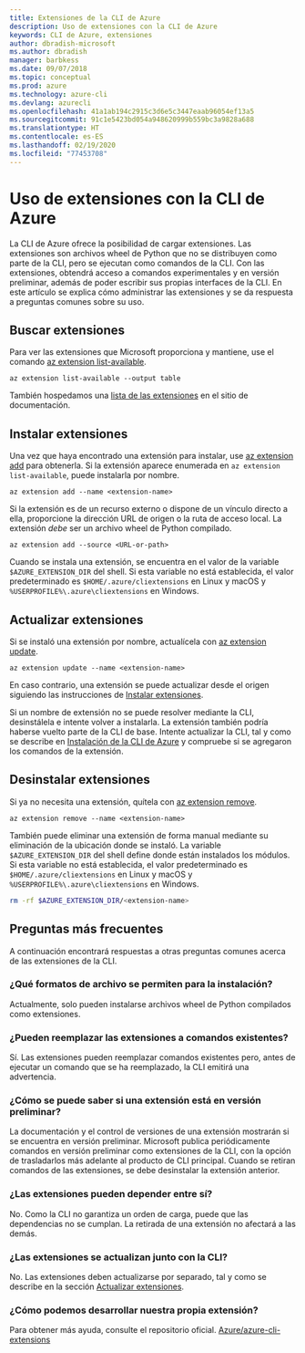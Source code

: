 ```yaml
---
title: Extensiones de la CLI de Azure
description: Uso de extensiones con la CLI de Azure
keywords: CLI de Azure, extensiones
author: dbradish-microsoft
ms.author: dbradish
manager: barbkess
ms.date: 09/07/2018
ms.topic: conceptual
ms.prod: azure
ms.technology: azure-cli
ms.devlang: azurecli
ms.openlocfilehash: 41a1ab194c2915c3d6e5c3447eaab96054ef13a5
ms.sourcegitcommit: 91c1e5423bd054a948620999b559bc3a9828a688
ms.translationtype: HT
ms.contentlocale: es-ES
ms.lasthandoff: 02/19/2020
ms.locfileid: "77453708"
---
```

# <a name="use-extensions-with-azure-cli"></a>Uso de extensiones con la CLI de Azure 

La CLI de Azure ofrece la posibilidad de cargar extensiones. Las extensiones son archivos wheel de Python que no se distribuyen como parte de la CLI, pero se ejecutan como comandos de la CLI.
Con las extensiones, obtendrá acceso a comandos experimentales y en versión preliminar, además de poder escribir sus propias interfaces de la CLI. En este artículo se explica cómo administrar las extensiones y se da respuesta a preguntas comunes sobre su uso.

## <a name="find-extensions"></a>Buscar extensiones

Para ver las extensiones que Microsoft proporciona y mantiene, use el comando [az extension list-available](/cli/azure/extension#az-extension-list-available).

```azurecli-interactive
az extension list-available --output table
```

También hospedamos una [lista de las extensiones](azure-cli-extensions-list.md) en el sitio de documentación.

## <a name="install-extensions"></a>Instalar extensiones

Una vez que haya encontrado una extensión para instalar, use [az extension add](https://docs.microsoft.com/cli/azure/extension#az-extension-add) para obtenerla. Si la extensión aparece enumerada en `az extension list-available`, puede instalarla por nombre.

```azurecli-interactive
az extension add --name <extension-name>
```

Si la extensión es de un recurso externo o dispone de un vínculo directo a ella, proporcione la dirección URL de origen o la ruta de acceso local. La extensión _debe_ ser un archivo wheel de Python compilado.

```azurecli-interactive
az extension add --source <URL-or-path>
```

Cuando se instala una extensión, se encuentra en el valor de la variable `$AZURE_EXTENSION_DIR` del shell. Si esta variable no está establecida, el valor predeterminado es `$HOME/.azure/cliextensions` en Linux y macOS y `%USERPROFILE%\.azure\cliextensions` en Windows.

## <a name="update-extensions"></a>Actualizar extensiones

Si se instaló una extensión por nombre, actualícela con [az extension update](https://docs.microsoft.com/cli/azure/extension#az-extension-update).

```azurecli-interactive
az extension update --name <extension-name>
```

En caso contrario, una extensión se puede actualizar desde el origen siguiendo las instrucciones de [Instalar extensiones](#install-extensions).

Si un nombre de extensión no se puede resolver mediante la CLI, desinstálela e intente volver a instalarla. La extensión también podría haberse vuelto parte de la CLI de base.
Intente actualizar la CLI, tal y como se describe en [Instalación de la CLI de Azure](install-azure-cli.md) y compruebe si se agregaron los comandos de la extensión.

## <a name="uninstall-extensions"></a>Desinstalar extensiones

Si ya no necesita una extensión, quítela con [az extension remove](https://docs.microsoft.com/cli/azure/extension#az-extension-remove).

```azurecli-interactive
az extension remove --name <extension-name>
```

También puede eliminar una extensión de forma manual mediante su eliminación de la ubicación donde se instaló. La variable `$AZURE_EXTENSION_DIR` del shell define donde están instalados los módulos.
Si esta variable no está establecida, el valor predeterminado es `$HOME/.azure/cliextensions` en Linux y macOS y `%USERPROFILE%\.azure\cliextensions` en Windows.

```bash
rm -rf $AZURE_EXTENSION_DIR/<extension-name>
```

## <a name="faq"></a>Preguntas más frecuentes

A continuación encontrará respuestas a otras preguntas comunes acerca de las extensiones de la CLI.

### <a name="what-file-formats-are-allowed-for-installation"></a>¿Qué formatos de archivo se permiten para la instalación?

Actualmente, solo pueden instalarse archivos wheel de Python compilados como extensiones.

### <a name="can-extensions-replace-existing-commands"></a>¿Pueden reemplazar las extensiones a comandos existentes?

Sí. Las extensiones pueden reemplazar comandos existentes pero, antes de ejecutar un comando que se ha reemplazado, la CLI emitirá una advertencia.

### <a name="how-can-i-tell-if-an-extension-is-in-pre-release"></a>¿Cómo se puede saber si una extensión está en versión preliminar?

La documentación y el control de versiones de una extensión mostrarán si se encuentra en versión preliminar. Microsoft publica periódicamente comandos en versión preliminar como extensiones de la CLI, con la opción de trasladarlos más adelante al producto de CLI principal. Cuando se retiran comandos de las extensiones, se debe desinstalar la extensión anterior. 

### <a name="can-extensions-depend-upon-each-other"></a>¿Las extensiones pueden depender entre sí?

No. Como la CLI no garantiza un orden de carga, puede que las dependencias no se cumplan. La retirada de una extensión no afectará a las demás.

### <a name="are-extensions-updated-along-with-the-cli"></a>¿Las extensiones se actualizan junto con la CLI?

No. Las extensiones deben actualizarse por separado, tal y como se describe en la sección [Actualizar extensiones](#update-extensions).

### <a name="how-to-develop-our-own-extension"></a>¿Cómo podemos desarrollar nuestra propia extensión?
Para obtener más ayuda, consulte el repositorio oficial. [Azure/azure-cli-extensions](https://github.com/Azure/azure-cli/tree/master/doc/extensions)

